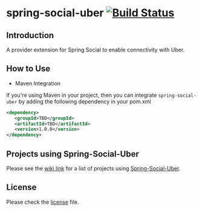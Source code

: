 # spring-social-uber [![Build Status](https://travis-ci.org/YashchenkoN/spring-social-uber.svg?branch=master)](https://travis-ci.org/YashchenkoN/spring-social-uber)

## <a name="introduction">Introduction</a>

A provider extension for Spring Social to enable connectivity with Uber.

## <a name="how-to-use">How to Use</a>

* Maven Integration

If you're using Maven in your project, then you can integrate `spring-social-uber` by adding the following dependency in your pom.xml
	
```xml
<dependency>
   <groupId>TBD</groupId>
   <artifactId>TBD</artifactId>
   <version>1.0.0</version>
</dependency>
```

## <a name="projects-using-spring-social-uber">Projects using Spring-Social-Uber</a>

Please see the [wiki link](https://github.com/yashchenkon/spring-social-uber) for a list of projects using [Spring-Social-Uber](https://github.com/yashchenkon/spring-social-uber).

## <a name="license">License</a>

Please check the [license](https://github.com/yashchenkon/spring-social-uber/blob/master/LICENSE) file.
